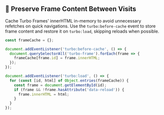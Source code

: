 ## 💾 Preserve Frame Content Between Visits

Cache Turbo Frames' innerHTML in-memory to avoid unnecessary refetches on quick navigations. Use the `turbo:before-cache` event to store frame content and restore it on `turbo:load`, skipping reloads when possible.

```javascript
const frameCache = {};

document.addEventListener('turbo:before-cache', () => {
  document.querySelectorAll('turbo-frame').forEach(frame => {
    frameCache[frame.id] = frame.innerHTML;
  });
});

document.addEventListener('turbo:load', () => {
  for (const [id, html] of Object.entries(frameCache)) {
    const frame = document.getElementById(id);
    if (frame && !frame.hasAttribute('data-reload')) {
      frame.innerHTML = html;
    }
  }
});
```
